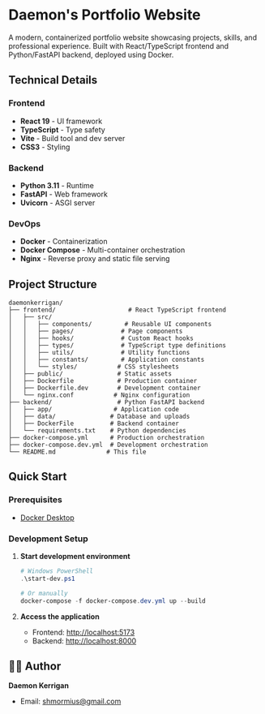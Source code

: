 # Daemon's Portfolio Website

A modern, containerized portfolio website showcasing projects, skills, and professional experience. Built with React/TypeScript frontend and Python/FastAPI backend, deployed using Docker.

## Technical Details

### Frontend
- **React 19** - UI framework
- **TypeScript** - Type safety
- **Vite** - Build tool and dev server
- **CSS3** - Styling

### Backend
- **Python 3.11** - Runtime
- **FastAPI** - Web framework
- **Uvicorn** - ASGI server

### DevOps
- **Docker** - Containerization
- **Docker Compose** - Multi-container orchestration
- **Nginx** - Reverse proxy and static file serving

## Project Structure

```
daemonkerrigan/
├── frontend/                    # React TypeScript frontend
│   ├── src/
│   │   ├── components/         # Reusable UI components
│   │   ├── pages/             # Page components
│   │   ├── hooks/             # Custom React hooks
│   │   ├── types/             # TypeScript type definitions
│   │   ├── utils/             # Utility functions
│   │   ├── constants/         # Application constants
│   │   └── styles/           # CSS stylesheets
│   ├── public/               # Static assets
│   ├── Dockerfile            # Production container
│   ├── Dockerfile.dev        # Development container
│   └── nginx.conf           # Nginx configuration
├── backend/                  # Python FastAPI backend
│   ├── app/                 # Application code
│   ├── data/               # Database and uploads
│   ├── DockerFile          # Backend container
│   └── requirements.txt    # Python dependencies
├── docker-compose.yml      # Production orchestration
├── docker-compose.dev.yml  # Development orchestration
└── README.md              # This file
```

## Quick Start

### Prerequisites
- [Docker Desktop](https://www.docker.com/products/docker-desktop)

### Development Setup

1. **Start development environment**
   ```powershell
   # Windows PowerShell
   .\start-dev.ps1
   
   # Or manually
   docker-compose -f docker-compose.dev.yml up --build
   ```

2. **Access the application**
   - Frontend: [http://localhost:5173](http://localhost:5173)
   - Backend: [http://localhost:8000](http://localhost:8000)

## 👨‍💻 Author

**Daemon Kerrigan**
- Email: shmormius@gmail.com
